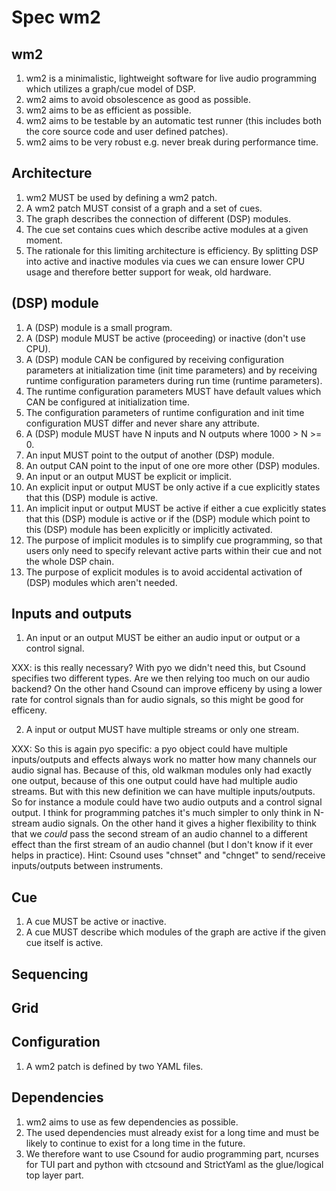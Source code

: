 # Spec wm2


## wm2

1. wm2 is a minimalistic, lightweight software for live audio programming which utilizes a graph/cue model of DSP.
2. wm2 aims to avoid obsolescence as good as possible.
3. wm2 aims to be as efficient as possible.
4. wm2 aims to be testable by an automatic test runner (this includes both the core source code and user defined patches).
5. wm2 aims to be very robust e.g. never break during performance time.


## Architecture

1. wm2 MUST be used by defining a wm2 patch.
2. A wm2 patch MUST consist of a graph and a set of cues.
3. The graph describes the connection of different (DSP) modules.
4. The cue set contains cues which describe active modules at a given moment.
5. The rationale for this limiting architecture is efficiency. By splitting DSP into active and inactive modules via cues we can ensure lower CPU usage and therefore better support for weak, old hardware.


## (DSP) module

1. A (DSP) module is a small program.
2. A (DSP) module MUST be active (proceeding) or inactive (don't use CPU).
3. A (DSP) module CAN be configured by receiving configuration parameters at initialization time (init time parameters) and by receiving runtime configuration parameters during run time (runtime parameters).
4. The runtime configuration parameters MUST have default values which CAN be configured at initialization time.
5. The configuration parameters of runtime configuration and init time configuration MUST differ and never share any attribute.
6. A (DSP) module MUST have N inputs and N outputs where 1000 > N >= 0.
7. An input MUST point to the output of another (DSP) module.
8. An output CAN point to the input of one ore more other (DSP) modules.
9. An input or an output MUST be explicit or implicit.
10. An explicit input or output MUST be only active if a cue explicitly states that this (DSP) module is active.
11. An implicit input or output MUST be active if either a cue explicitly states that this (DSP) module is active or if the (DSP) module which point to this (DSP) module has been explicitly or implicitly activated.
12. The purpose of implicit modules is to simplify cue programming, so that users only need to specify relevant active parts within their cue and not the whole DSP chain.
13. The purpose of explicit modules is to avoid accidental activation of (DSP) modules which aren't needed.


## Inputs and outputs

1. An input or an output MUST be either an audio input or output or a control signal.

XXX: is this really necessary? With pyo we didn't need this, but Csound specifies two different types. Are we then
     relying too much on our audio backend? On the other hand Csound can improve efficeny by using a lower rate for
     control signals than for audio signals, so this might be good for efficeny.

2. A input or output MUST have multiple streams or only one stream.

XXX: So this is again pyo specific: a pyo object could have multiple inputs/outputs and effects always work no matter
     how many channels our audio signal has. Because of this, old walkman modules only had exactly one output, because of this
     one output could have had multiple audio streams. But with this new definition we can have multiple inputs/outputs.
     So for instance a module could have two audio outputs and a control signal output.
     I think for programming patches it's much simpler to only think in N-stream audio signals.
     On the other hand it gives a higher flexibility to think that we *could* pass the second stream of an audio channel
     to a different effect than the first stream of an audio channel (but I don't know if it ever helps in practice).
     Hint: Csound uses "chnset" and "chnget" to send/receive inputs/outputs between instruments.


## Cue

1. A cue MUST be active or inactive.
2. A cue MUST describe which modules of the graph are active if the given cue itself is active.


## Sequencing


## Grid


## Configuration

1. A wm2 patch is defined by two YAML files.


## Dependencies

1. wm2 aims to use as few dependencies as possible.
2. The used dependencies must already exist for a long time and must be likely to continue to exist for a long time in the future.
3. We therefore want to use Csound for audio programming part, ncurses for TUI part and python with ctcsound and StrictYaml as the glue/logical top layer part.


